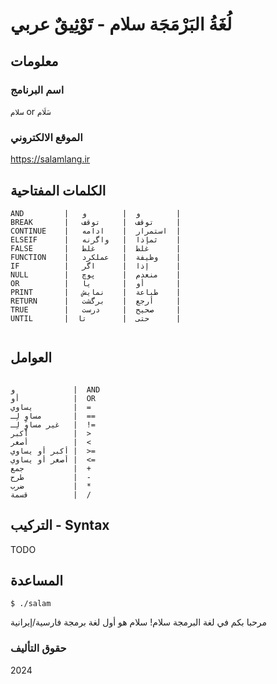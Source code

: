 # لُغَةُ البَرْمَجَة سلام - تَوْثِيقٌ عربي

## معلومات

### اسم البرنامج

`سلام` or `سَلَام` 

### الموقع الالكتروني

<https://salamlang.ir>

## الكلمات المفتاحية

```
AND         |   و  |        و        |
BREAK       |   توقف  |     توقف     |
CONTINUE    |   استمرار  |    ادامه  |
ELSEIF      |   ثمإذا  |   واگرنه    |
FALSE       |   غلط  |      غلط      |
FUNCTION    |   وظيفة  |   عملکرد    |
IF          |   إذا  |      اگر      |
NULL        |   منعدم  |      پوچ    |
OR          |   أو  |       یا       |
PRINT       |   طباعة  |    نمایش    |
RETURN      |   أرجع  |    برگشت     |
TRUE        |   صحيح  |     درست     |
UNTIL       |  حتى  |        تا      |


```
## العوامل
```

و             |  AND
أو            |  OR
يساوي         |  =
مساوٍ لِـ       |  ==
غير مساوٍ لِـ   |  !=
أكبر          |  >
أصغر          |  <
أكبر أو يساوي |  >=
أصغر أو يساوي |  <=
جمع           |  +
طرح           |  -
ضرب           |  *
قسمة          |  /
```

## التركيب - Syntax

TODO

## المساعدة

```
$ ./salam
```
مرحبا بكم في لغة البرمجة سلام! 
سلام هو أول لغة برمجة فارسية/إيرانية 


### حقوق التأليف

2024
